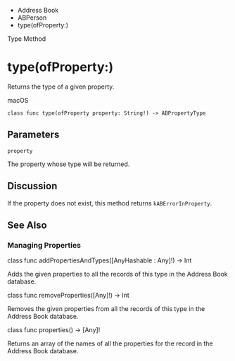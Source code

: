 

- Address Book
- ABPerson
-  type(ofProperty:) 

Type Method

# type(ofProperty:)

Returns the type of a given property.

macOS

``` source
class func type(ofProperty property: String!) -> ABPropertyType
```

## Parameters 

`property`  

The property whose type will be returned.

## Discussion

If the property does not exist, this method returns `kABErrorInProperty`.

## See Also

### Managing Properties

class func addPropertiesAndTypes([AnyHashable : Any]!) -> Int

Adds the given properties to all the records of this type in the Address Book database.

class func removeProperties([Any]!) -> Int

Removes the given properties from all the records of this type in the Address Book database.

class func properties() -> [Any]!

Returns an array of the names of all the properties for the record in the Address Book database.

